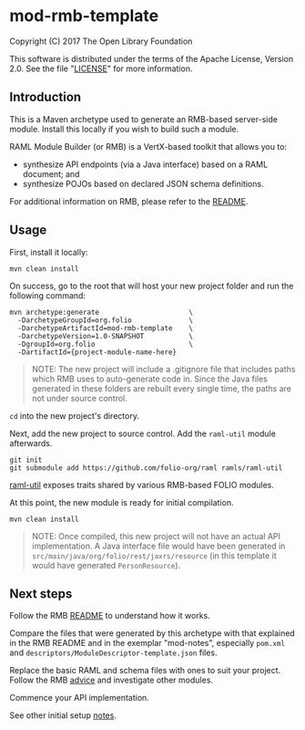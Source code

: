 # mod-rmb-template

Copyright (C) 2017 The Open Library Foundation

This software is distributed under the terms of the Apache License, Version 2.0. See the file "[LICENSE](LICENSE)" for more information.

## Introduction

This is a Maven archetype used to generate an RMB-based server-side module. Install this locally if you wish to build such a module.

RAML Module Builder (or RMB) is a VertX-based toolkit that allows you to:
* synthesize API endpoints (via a Java interface) based on a RAML document; and
* synthesize POJOs based on declared JSON schema definitions.

For additional information on RMB, please refer to the [README](https://github.com/folio-org/raml-module-builder).


## Usage

First, install it locally:

```
mvn clean install
```

On success, go to the root that will host your new project folder and run the following command:

```
mvn archetype:generate                      \
  -DarchetypeGroupId=org.folio              \
  -DarchetypeArtifactId=mod-rmb-template    \
  -DarchetypeVersion=1.0-SNAPSHOT           \
  -DgroupId=org.folio                       \
  -DartifactId={project-module-name-here}
```

> NOTE: The new project will include a .gitignore file that includes paths which RMB uses to auto-generate code in. Since the Java files generated in these folders are rebuilt every single time, the paths are not under source control.

`cd` into the new project's directory.

Next, add the new project to source control. Add the `raml-util` module afterwards.

```
git init
git submodule add https://github.com/folio-org/raml ramls/raml-util
```

[raml-util](https://github.com/folio-org/raml) exposes traits shared by various RMB-based FOLIO modules.

At this point, the new module is ready for initial compilation.

`mvn clean install`

> NOTE: Once compiled, this new project will not have an actual API implementation. A Java interface file would have been generated in `src/main/java/org/folio/rest/jaxrs/resource` (in this template it would have generated `PersonResource`).

## Next steps

Follow the RMB [README](https://github.com/folio-org/raml-module-builder) to understand how it works.

Compare the files that were generated by this archetype with that explained in the RMB README and in the exemplar "mod-notes", especially `pom.xml` and `descriptors/ModuleDescriptor-template.json` files.

Replace the basic RAML and schema files with ones to suit your project. Follow the RMB [advice](https://github.com/folio-org/raml-module-builder/blob/master/README.md#step-6-design-the-raml-files) and investigate other modules.

Commence your API implementation.

See other initial setup [notes](http://dev.folio.org/doc/create-new-repo).

